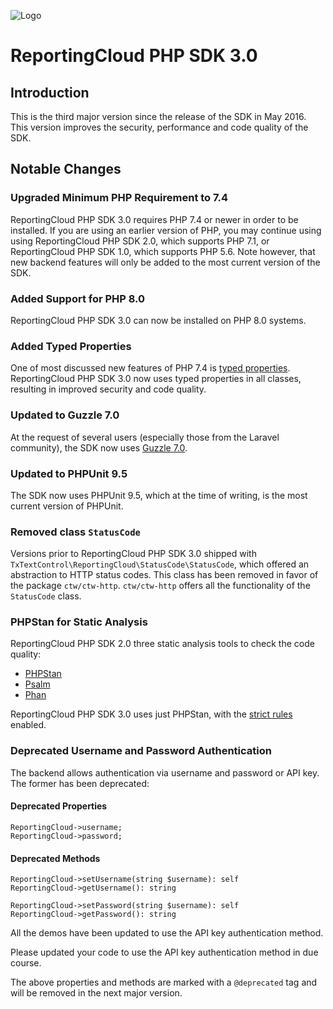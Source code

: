 ![Logo](../resource/rc_logo_512.png)

# ReportingCloud PHP SDK 3.0

## Introduction

This is the third major version since the release of the SDK in May 2016. This version improves the security, performance and code quality of the SDK.

## Notable Changes

### Upgraded Minimum PHP Requirement to 7.4

ReportingCloud PHP SDK 3.0 requires PHP 7.4 or newer in order to be installed. If you are using an earlier version of PHP, you may continue using using ReportingCloud PHP SDK 2.0, which supports PHP 7.1, or ReportingCloud PHP SDK 1.0, which supports PHP 5.6. Note however, that new backend features will only be added to the most current version of the SDK.

### Added Support for PHP 8.0

ReportingCloud PHP SDK 3.0 can now be installed on PHP 8.0 systems.

### Added Typed Properties

One of most discussed new features of PHP 7.4 is [typed properties](https://stitcher.io/blog/typed-properties-in-php-74). ReportingCloud PHP SDK 3.0 now uses typed properties in all classes, resulting in improved security and code quality.

### Updated to Guzzle 7.0

At the request of several users (especially those from the Laravel community), the SDK now uses [Guzzle 7.0](https://laravel-news.com/guzzle-7-released).

### Updated to PHPUnit 9.5

The SDK now uses PHPUnit 9.5, which at the time of writing, is the most current version of PHPUnit.

### Removed class `StatusCode`

Versions prior to ReportingCloud PHP SDK 3.0 shipped with `TxTextControl\ReportingCloud\StatusCode\StatusCode`, which offered an abstraction to HTTP status codes. This class has been removed in favor of the package `ctw/ctw-http`. `ctw/ctw-http` offers all the functionality of the `StatusCode` class.

### PHPStan for Static Analysis

ReportingCloud PHP SDK 2.0 three static analysis tools to check the code quality:

- [PHPStan](https://github.com/phpstan/phpstan)
- [Psalm](https://psalm.dev)
- [Phan](https://github.com/phan/phan)

ReportingCloud PHP SDK 3.0 uses just PHPStan, with the [strict rules](https://github.com/phpstan/phpstan-strict-rules) enabled.

### Deprecated Username and Password Authentication

The backend allows authentication via username and password or API key. The former has been deprecated:

#### Deprecated Properties

```
ReportingCloud->username;
ReportingCloud->password;
```

#### Deprecated Methods

```
ReportingCloud->setUsername(string $username): self
ReportingCloud->getUsername(): string
```

```
ReportingCloud->setPassword(string $username): self
ReportingCloud->getPassword(): string
```

All the demos have been updated to use the API key authentication method.

Please updated your code to use the API key authentication method in due course.

The above properties and methods are marked with a `@deprecated` tag and will be removed in the next major version.
